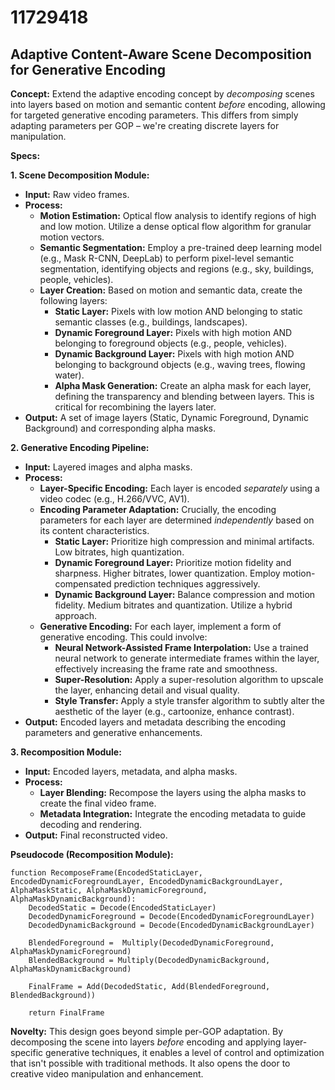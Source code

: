 # 11729418

## Adaptive Content-Aware Scene Decomposition for Generative Encoding

**Concept:** Extend the adaptive encoding concept by *decomposing* scenes into layers based on motion and semantic content *before* encoding, allowing for targeted generative encoding parameters. This differs from simply adapting parameters per GOP – we're creating discrete layers for manipulation.

**Specs:**

**1. Scene Decomposition Module:**

   *   **Input:** Raw video frames.
   *   **Process:**
        *   **Motion Estimation:** Optical flow analysis to identify regions of high and low motion. Utilize a dense optical flow algorithm for granular motion vectors.
        *   **Semantic Segmentation:** Employ a pre-trained deep learning model (e.g., Mask R-CNN, DeepLab) to perform pixel-level semantic segmentation, identifying objects and regions (e.g., sky, buildings, people, vehicles).  
        *   **Layer Creation:** Based on motion and semantic data, create the following layers:
            *   **Static Layer:**  Pixels with low motion AND belonging to static semantic classes (e.g., buildings, landscapes).
            *   **Dynamic Foreground Layer:** Pixels with high motion AND belonging to foreground objects (e.g., people, vehicles).
            *   **Dynamic Background Layer:** Pixels with high motion AND belonging to background objects (e.g., waving trees, flowing water).
            *   **Alpha Mask Generation:** Create an alpha mask for each layer, defining the transparency and blending between layers.  This is critical for recombining the layers later.
   *   **Output:** A set of image layers (Static, Dynamic Foreground, Dynamic Background) and corresponding alpha masks.

**2. Generative Encoding Pipeline:**

   *   **Input:** Layered images and alpha masks.
   *   **Process:**
        *   **Layer-Specific Encoding:** Each layer is encoded *separately* using a video codec (e.g., H.266/VVC, AV1).
        *   **Encoding Parameter Adaptation:** Crucially, the encoding parameters for each layer are determined *independently* based on its content characteristics.
            *   **Static Layer:**  Prioritize high compression and minimal artifacts. Low bitrates, high quantization.
            *   **Dynamic Foreground Layer:** Prioritize motion fidelity and sharpness. Higher bitrates, lower quantization.  Employ motion-compensated prediction techniques aggressively.
            *   **Dynamic Background Layer:**  Balance compression and motion fidelity.  Medium bitrates and quantization. Utilize a hybrid approach.
        *   **Generative Encoding:** For each layer, implement a form of generative encoding. This could involve:
            *   **Neural Network-Assisted Frame Interpolation:** Use a trained neural network to generate intermediate frames within the layer, effectively increasing the frame rate and smoothness.
            *   **Super-Resolution:** Apply a super-resolution algorithm to upscale the layer, enhancing detail and visual quality.
            *   **Style Transfer:**  Apply a style transfer algorithm to subtly alter the aesthetic of the layer (e.g., cartoonize, enhance contrast).
   *   **Output:** Encoded layers and metadata describing the encoding parameters and generative enhancements.

**3. Recomposition Module:**

   *   **Input:** Encoded layers, metadata, and alpha masks.
   *   **Process:**
        *   **Layer Blending:** Recompose the layers using the alpha masks to create the final video frame.
        *   **Metadata Integration:** Integrate the encoding metadata to guide decoding and rendering.
   *   **Output:** Final reconstructed video.

**Pseudocode (Recomposition Module):**

```
function RecomposeFrame(EncodedStaticLayer, EncodedDynamicForegroundLayer, EncodedDynamicBackgroundLayer, AlphaMaskStatic, AlphaMaskDynamicForeground, AlphaMaskDynamicBackground):
    DecodedStatic = Decode(EncodedStaticLayer)
    DecodedDynamicForeground = Decode(EncodedDynamicForegroundLayer)
    DecodedDynamicBackground = Decode(EncodedDynamicBackgroundLayer)

    BlendedForeground =  Multiply(DecodedDynamicForeground, AlphaMaskDynamicForeground)
    BlendedBackground = Multiply(DecodedDynamicBackground, AlphaMaskDynamicBackground)

    FinalFrame = Add(DecodedStatic, Add(BlendedForeground, BlendedBackground))

    return FinalFrame
```

**Novelty:** This design goes beyond simple per-GOP adaptation.  By decomposing the scene into layers *before* encoding and applying layer-specific generative techniques, it enables a level of control and optimization that isn't possible with traditional methods.  It also opens the door to creative video manipulation and enhancement.